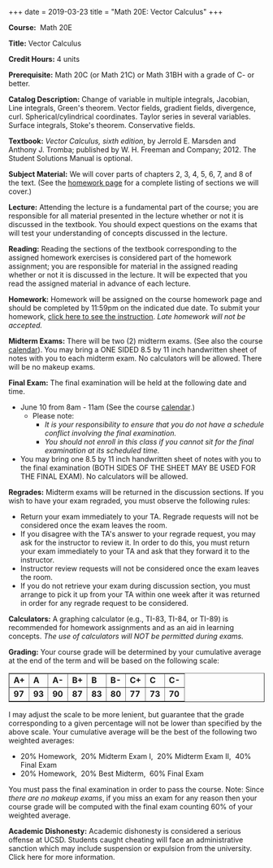 +++
date = 2019-03-23
title = "Math 20E: Vector Calculus"
+++

**Course:**  Math 20E

**Title:** Vector Calculus

**Credit Hours:** 4 units

**Prerequisite:** Math 20C (or Math 21C) or Math 31BH with a grade of C- or better.

**Catalog Description:** Change of variable in multiple integrals, Jacobian, Line integrals, Green's theorem. Vector fields, gradient fields, divergence, curl. Spherical/cylindrical coordinates. Taylor series in several variables. Surface integrals, Stoke's theorem. Conservative fields.

**Textbook:** *Vector Calculus, sixth edition*, by Jerrold E. Marsden and Anthony J. Tromba; published by W. H. Freeman and Company; 2012. The Student Solutions Manual is optional.

**Subject Material:** We will cover parts of chapters 2, 3, 4, 5, 6, 7, and 8 of the text. (See the [homework page](https://www.thanghuynh.io/teaching/math20e_spring2019/homework/) for a complete listing of sections we will cover.)

**Lecture:** Attending the lecture is a fundamental part of the course; you are responsible for all material presented in the lecture whether or not it is discussed in the textbook. You should expect questions on the exams that will test your understanding of concepts discussed in the lecture.

**Reading:** Reading the sections of the textbook corresponding to the assigned homework exercises is considered part of the homework assignment; you are responsible for material in the assigned reading whether or not it is discussed in the lecture. It will be expected that you read the assigned material in advance of each lecture.

**Homework:** Homework will be assigned on the course homework page and should be completed by 11:59pm on the indicated due date. To submit your homework, [click here to see the instruction](https://www.thanghuynh.io/teaching/math20e_spring2019/homework/). *Late homework will not be accepted.*

**Midterm Exams:** There will be two (2) midterm exams. (See also the course [calendar](https://www.thanghuynh.io/teaching/math20e_spring2019/calendar/)). You may bring a ONE SIDED 8.5 by 11 inch handwritten sheet of notes with you to each midterm exam. No calculators will be allowed.  There will be no makeup exams.

**Final Exam:** The final examination will be held at the following date and time.

   * June 10 from 8am - 11am (See the course [calendar](https://www.thanghuynh.io/teaching/math20e_spring2019/calendar/).)  
     * Please note:  
       * *It is your responsibility to ensure that you do not have a schedule conflict involving the final examination.*  
       * *You should not enroll in this class if you cannot sit for the final examination at its scheduled time.* 
   * You may bring one 8.5 by 11 inch handwritten sheet of notes with you to the final examination (BOTH SIDES OF THE SHEET MAY BE USED FOR THE FINAL EXAM). No calculators will be allowed.  

**Regrades:** Midterm exams will be returned in the discussion sections. If you wish to have your exam regraded, you must observe the following rules:  

   * Return your exam immediately to your TA. Regrade requests will not be considered once the exam leaves the room.  
   * If you disagree with the TA's answer to your regrade request, you may ask for the instructor to review it. In order to do this, you must return your exam immediately to your TA and ask that they forward it to the instructor.  
   * Instructor review requests will not be considered once the exam leaves the room.  
   * If you do not retrieve your exam during discussion section, you must arrange to pick it up from your TA within one week after it was returned in order for any regrade request to be considered.  

**Calculators:** A graphing calculator (e.g., TI-83, TI-84, or TI-89) is recommended for homework assignments and as an aid in learning concepts. *The use of calculators will NOT be permitted during exams.*  

**Grading:** Your course grade will be determined by your cumulative average at the end of the term and will be based on the following scale:  

<center>        
<table class="grades" border="1" cellspacing="0" cellpadding="0">
<tbody>
<tr>
<td><b>A+</b></td>
<td><b>A</b></td>
<td><b>A-</b></td>
<td><b>B+</b></td>
<td><b>B</b></td>
<td><b>B-</b></td>
<td><b>C+</b></td>
<td><b>C</b></td>
<td><b>C-</b></td>
</tr>
<tr>
<td><b>97</b></td>
<td><b>93</b></td>
<td><b>90</b></td>
<td><b>87</b></td>
<td><b>83</b></td>
<td><b>80</b></td>
<td><b>77</b></td>
<td><b>73</b></td>
<td><b>70</b></td>
</tr>
</tbody>
</table>
</center>


I may adjust the scale to be more lenient, but guarantee that the grade corresponding to a given percentage will not be lower than specified by the above scale. Your cumulative average will be the best of the following two weighted averages:  

* 20% Homework,  20% Midterm Exam I,  20% Midterm Exam II,  40% Final Exam  
* 20% Homework,  20% Best Midterm,  60% Final Exam  

You must pass the final examination in order to pass the course. Note: Since *there are no makeup exams*, if you miss an exam for any reason then your course grade will be computed with the final exam counting 60% of your weighted average.

**Academic Dishonesty:** Academic dishonesty is considered a serious offense at UCSD. Students caught cheating will face an administrative sanction which may include suspension or expulsion from the university. Click here for more information.
